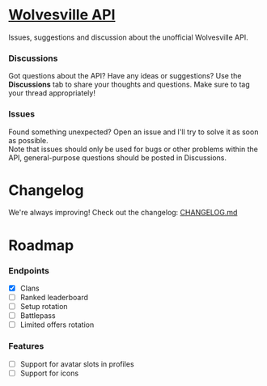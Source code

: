 # [Wolvesville API](https://wolvesville-api.fly.dev/docs)
Issues, suggestions and discussion about the unofficial Wolvesville API.

### Discussions
Got questions about the API? Have any ideas or suggestions? Use the **Discussions** tab to share your thoughts and questions. Make sure to tag your thread appropriately!

### Issues
Found something unexpected? Open an issue and I'll try to solve it as soon as possible.  
Note that issues should only be used for bugs or other problems within the API, general-purpose questions should be posted in Discussions.

# Changelog
We're always improving! Check out the changelog: [CHANGELOG.md](CHANGELOG.md)

# Roadmap
### Endpoints
- [x] Clans
- [ ] Ranked leaderboard
- [ ] Setup rotation
- [ ] Battlepass
- [ ] Limited offers rotation

### Features
- [ ] Support for avatar slots in profiles
- [ ] Support for icons
